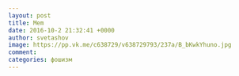```yaml
--- 
layout: post 
title: Mem 
date: 2016-10-2 21:32:41 +0000 
author: svetashov 
image: https://pp.vk.me/c638729/v638729793/237a/B_bKwkYhuno.jpg
comment: 
categories: фошизм
---
```

